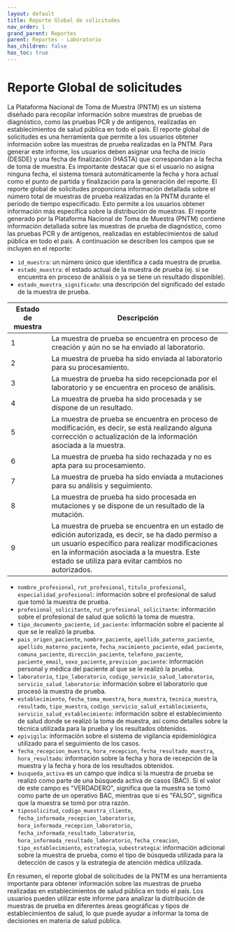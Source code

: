 ```yaml
---
layout: default
title: Reporte Global de solicitudes
nav_order: 1
grand_parent: Reportes
parent: Reportes - Laboratorio
has_children: false
has_toc: true
---
```


# Reporte Global de solicitudes

La Plataforma Nacional de Toma de Muestra (PNTM) es un sistema diseñado para recopilar información sobre muestras de pruebas de diagnóstico, como las pruebas PCR y de antígenos, realizadas en establecimientos de salud pública en todo el país.
El reporte global de solicitudes es una herramienta que permite a los usuarios obtener información sobre las muestras de prueba realizadas en la PNTM. Para generar este informe, los usuarios deben asignar una fecha de inicio (DESDE) y una fecha de finalización (HASTA) que correspondan a la fecha de toma de muestra.
Es importante destacar que si el usuario no asigna ninguna fecha, el sistema tomará automáticamente la fecha y hora actual como el punto de partida y finalización para la generación del reporte.
El reporte global de solicitudes proporciona información detallada sobre el número total de muestras de prueba realizadas en la PNTM durante el período de tiempo especificado. Esto permite a los usuarios obtener información más específica sobre la distribución de muestras.
El reporte generado por la Plataforma Nacional de Toma de Muestra (PNTM) contiene información detallada sobre las muestras de prueba de diagnóstico, como las pruebas PCR y de antígenos, realizadas en establecimientos de salud pública en todo el país. A continuación se describen los campos que se incluyen en el reporte:

- `id_muestra`: un número único que identifica a cada muestra de prueba.
- `estado_muestra`: el estado actual de la muestra de prueba (ej. si se encuentra en proceso de análisis o ya se tiene un resultado disponible).
- `estado_muestra_significado`: una descripción del significado del estado de la muestra de prueba.


| Estado de muestra | Descripción                                                                                                                                                                                                                                                 |
|-------------------|-------------------------------------------------------------------------------------------------------------------------------------------------------------------------------------------------------------------------------------------------------------|
| 1                 | La muestra de prueba se encuentra en proceso de creación y aún no se ha enviado al laboratorio.                                                                                                                                                             |
| 2                 | La muestra de prueba ha sido enviada al laboratorio para su procesamiento.                                                                                                                                                                                  |
| 3                 | La muestra de prueba ha sido recepcionada por el laboratorio y se encuentra en proceso de análisis.                                                                                                                                                         |
| 4                 | La muestra de prueba ha sido procesada y se dispone de un resultado.                                                                                                                                                                                        |
| 5                 | La muestra de prueba se encuentra en proceso de modificación, es decir, se está realizando alguna corrección o actualización de la información asociada a la muestra.                                                                                       |
| 6                 | La muestra de prueba ha sido rechazada y no es apta para su procesamiento.                                                                                                                                                                                  |
| 7                 | La muestra de prueba ha sido enviada a mutaciones para su análisis y seguimiento.                                                                                                                                                                           |
| 8                 | La muestra de prueba ha sido procesada en mutaciones y se dispone de un resultado de la mutación.                                                                                                                                                           |
| 9                 | La muestra de prueba se encuentra en un estado de edición autorizada, es decir, se ha dado permiso a un usuario específico para realizar modificaciones en la información asociada a la muestra. Este estado se utiliza para evitar cambios no autorizados. |

- `nombre_profesional`, `rut_profesional`, `titulo_profesional`, `especialidad_profesional`: información sobre el profesional de salud que tomó la muestra de prueba.
- `profesional_solicitante`, `rut_profesional_solicitante`: información sobre el profesional de salud que solicitó la toma de muestra.
- `tipo_documento_paciente`, `id_paciente`: información sobre el paciente al que se le realizó la prueba.
- `pais_origen_paciente`, `nombre_paciente`, `apellido_paterno_paciente`, `apellido_materno_paciente`, `fecha_nacimiento_paciente`, `edad_paciente`, `comuna_paciente`, `dirección_paciente`, `telefono_paciente`, `paciente_email`, `sexo_paciente`, `prevision_paciente`: información personal y médica del paciente al que se le realizó la prueba.
- `laboratorio`, `tipo_laboratorio`, `codigo_servicio_salud_laboratorio`, `servicio_salud_laboratorio`: información sobre el laboratorio que procesó la muestra de prueba.
- `establecimiento`, `fecha_toma_muestra`, `hora_muestra`, `tecnica_muestra`, `resultado`, `tipo_muestra`, `codigo_servicio_salud_establecimiento`, `servicio_salud_establecimiento`: información sobre el establecimiento de salud donde se realizó la toma de muestra, así como detalles sobre la técnica utilizada para la prueba y los resultados obtenidos.
- `epivigila`: información sobre el sistema de vigilancia epidemiológica utilizado para el seguimiento de los casos.
- `fecha_recepcion_muestra`, `hora_recepcion`, `fecha_resultado_muestra`, `hora_resultado`: información sobre la fecha y hora de recepción de la muestra y la fecha y hora de los resultados obtenidos.
- `busqueda_activa` es un campo que indica si la muestra de prueba se realizó como parte de una búsqueda activa de casos (BAC). Si el valor de este campo es "VERDADERO", significa que la muestra se tomó como parte de un operativo BAC, mientras que si es "FALSO", significa que la muestra se tomó por otra razón.
- `tiposolicitud`, `codigo_muestra_cliente`, `fecha_informada_recepcion_laboratorio`, `hora_informada_recepcion_laboratorio`, `fecha_informada_resultado_laboratorio`, `hora_informada_resultado_laboratorio`, `fecha_creacion`, `tipo_establecimiento`, `estrategia`, `subestrategia`: información adicional sobre la muestra de prueba, como el tipo de búsqueda utilizada para la detección de casos y la estrategia de atención médica utilizada.

En resumen, el reporte global de solicitudes de la PNTM es una herramienta importante para obtener información sobre las muestras de prueba realizadas en establecimientos de salud pública en todo el país. Los usuarios pueden utilizar este informe para analizar la distribución de muestras de prueba en diferentes áreas geográficas y tipos de establecimientos de salud, lo que puede ayudar a informar la toma de decisiones en materia de salud pública.